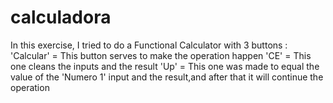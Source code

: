 # calculadora 

In this exercise, I tried to do a Functional Calculator with 3 buttons : 
'Calcular' = This button serves to make the operation happen
'CE' = This one cleans the inputs and the result
'Up' = This one was made to equal the value of the 'Numero 1' input and the result,and after that it will continue the operation